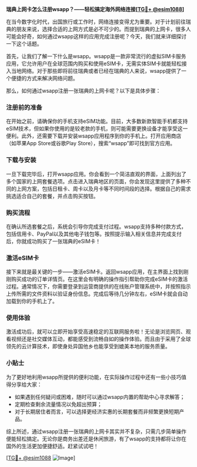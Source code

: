 **瑞典上网卡怎么注册wsapp？——轻松搞定海外网络连接[[TG💪+ @esim1088](https://t.me/s/esim1088)]**

在当今数字化时代，出国旅行或工作时，网络连接变得尤为重要。对于计划前往瑞典的朋友来说，选择合适的上网方式是必不可少的。而提到瑞典的上网卡，很多人可能会好奇，如何通过wsapp这样的应用完成注册呢？今天，我们就来详细探讨一下这个话题。

首先，让我们了解一下什么是wsapp。wsapp是一款非常流行的虚拟SIM卡服务应用，它允许用户在全球范围内购买和使用eSIM卡，无需实体SIM卡就能轻松接入当地网络。对于那些即将前往瑞典或者已经在瑞典的人来说，wsapp提供了一个便捷的方式来解决网络问题。

那么，如何通过wsapp注册一张瑞典的上网卡呢？以下是具体步骤：

### 注册前的准备

在开始之前，请确保你的手机支持eSIM功能。目前，大多数新款智能手机都支持eSIM技术，但如果你使用的是较老款的手机，则可能需要更换设备才能享受这一便利。此外，还需要下载并安装wsapp应用程序到你的手机上。打开应用商店（如苹果App Store或谷歌Play Store），搜索“wsapp”即可找到官方应用。

### 下载与安装

一旦下载完毕后，打开wsapp应用。你会看到一个简洁直观的界面，上面列出了多个国家的上网套餐选项。点击进入瑞典地区的页面，你会发现这里提供了多种不同的上网方案，包括日租卡、周卡以及月卡等不同时间段的选择。根据自己的需求挑选适合自己的套餐，并点击购买按钮。

### 购买流程

在确认所选套餐之后，系统会引导你完成支付过程。wsapp支持多种付款方式，包括信用卡、PayPal以及其他电子钱包等。按照提示输入相关信息并完成支付后，你就成功购买了一张瑞典的eSIM卡！

### 激活eSIM卡

接下来就是最关键的一步——激活eSIM卡。返回wsapp应用，在主界面上找到刚刚购买成功的订单详情页。在这里会有明确的操作指引帮助你完成eSIM卡的激活过程。通常情况下，你需要登录到运营商提供的在线账户管理系统中，并按照指示上传所需的文件资料以验证身份信息。完成后等待几分钟左右，eSIM卡就会自动加载到你的手机上了。

### 使用体验

激活成功后，就可以立即开始享受高速稳定的互联网服务啦！无论是浏览网页、观看视频还是社交媒体互动，都能感受到流畅自如的操作体验。而且由于采用了全球领先的云计算技术，即使身处异国他乡也能享受到媲美本地的服务质量。

### 小贴士

为了更好地利用wsapp所提供的便利功能，在实际操作过程中还有一些小技巧值得分享给大家：
- 如果遇到任何疑问或困难，随时可以通过wsapp内置的帮助中心寻求解答；
- 定期检查剩余流量情况以免超出预算；
- 对于长期居住者而言，可以选择更经济实惠的长期套餐而非频繁更换短期产品。

综上所述，通过wsapp注册一张瑞典的上网卡其实并不复杂，只需几步简单操作便能轻松搞定。无论你是商务出差还是休闲旅游，有了wsapp的支持都将让你在国外的生活更加便捷舒适。赶紧试试吧！

[[TG💪+ @esim1088](https://t.me/s/esim1088) ![Image](https://i.postimg.cc/4NQfJmqS/Snipaste-2025-05-13-00-14-12.png)]